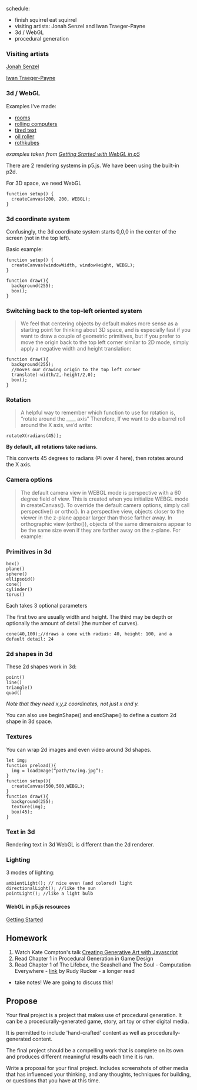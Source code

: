 
schedule:
- finish squirrel eat squirrel
- visiting artists: Jonah Senzel and Iwan Traeger-Payne  
- 3d / WebGL
- procedural generation


### Visiting artists

[Jonah Senzel](https://works.rip/)

[Iwan Traeger-Payne](https://www.iwan.tech/)


### 3d / WebGL


Examples I've made:

- [rooms](https://leetusman.com/everyday/47/)
- [rolling computers](https://leetusman.com/everyday/48/)
- [tired text](https://leetusman.com/everyday/46/)
- [oil roller](https://leetusman.com/everyday/50/)
- [rothkubes](https://leetusman.com/everyday/52/)

*examples taken from [Getting Started with WebGL in p5](https://github.com/processing/p5.js/wiki/Getting-started-with-WebGL-in-p5)*

There are 2 rendering systems in p5.js. We have been using the built-in p2d. 

For 3D space, we need WebGL

```
function setup() {
  createCanvas(200, 200, WEBGL);
}
```

### 3d coordinate system

Confusingly, the 3d coordinate system starts 0,0,0 in the center of the screen (not in the top left).

Basic example:

```
function setup() {
  createCanvas(windowWidth, windowHeight, WEBGL);
}

function draw(){
  background(255);
  box();
}
```

### Switching back to the top-left oriented system

> We feel that centering objects by default makes more sense as a starting point for thinking about 3D space, and is especially fast if you want to draw a couple of geometric primitives, but if you prefer to move the origin back to the top left corner similar to 2D mode, simply apply a negative width and height translation:

```
function draw(){
  background(255);
  //moves our drawing origin to the top left corner
  translate(-width/2,-height/2,0); 
  box();
}
```

### Rotation

> A helpful way to remember which function to use for rotation is, “rotate around the ____ axis” Therefore, If we want to do a barrel roll around the X axis, we’d write:

```
rotateX(radians(45));
```

**By default, all rotations take radians**.

This converts 45 degrees to radians (Pi over 4 here), then rotates around the X axis.

### Camera options

> The default camera view in WEBGL mode is perspective with a 60 degree field of view. This is created when you initialize WEBGL mode in createCanvas(). To override the default camera options, simply call perspective() or ortho(). In a perspective view, objects closer to the viewer in the z-plane appear larger than those farther away. In orthographic view (ortho()), objects of the same dimensions appear to be the same size even if they are farther away on the z-plane. For example:

### Primitives in 3d

```
box()
plane()
sphere()
ellipsoid()
cone()
cylinder()
torus() 
```

Each takes 3 optional parameters 

The first two are usually width and height. The third may be depth or optionally the amount of detail (the number of curves).

```
cone(40,100);//draws a cone with radius: 40, height: 100, and a default detail: 24
```

### 2d shapes in 3d

These 2d shapes work in 3d:

```
point()
line()
triangle()
quad()
```

*Note that they need x,y,z coordinates, not just x and y.*

You can also use beginShape() and endShape() to define a custom 2d shape in 3d space.

### Textures

You can wrap 2d images and even video around 3d shapes.

```
let img;
function preload(){
  img = loadImage(“path/to/img.jpg”);
}
function setup(){
  createCanvas(500,500,WEBGL);
}
function draw(){
  background(255);
  texture(img);
  box(45);
}
```

### Text in 3d

Rendering text in 3d WebGL is different than the 2d renderer.


### Lighting

3 modes of lighting:

```
ambientLight(); // nice even (and colored) light
directionalLight(); //like the sun
pointLight(); //like a light bulb
```

#### WebGL in p5.js resources

[Getting Started](https://github.com/processing/p5.js/wiki/Getting-started-with-WebGL-in-p5)


## Homework

1. Watch Kate Compton's talk [Creating Generative Art with Javascript](https://www.youtube.com/watch?v=tJ49bTJ6fbs)
2. Read Chapter 1 in Procedural Generation in Game Design 
3. Read Chapter 1 of The Lifebox, the Seashell and The Soul - Computation Everywhere - [link](http://www.rudyrucker.com/lifebox/html/#calibre_link-178) by Rudy Rucker - a longer read
 - take notes! We are going to discuss this!


## Propose

Your final project is a project that makes use of procedural generation. It can be a procedurally-generated game, story, art toy or other digital media.

It is permitted to include 'hand-crafted' content as well as procedurally-generated content.

The final project should be a compelling work that is complete on its own and produces different meaningful results each time it is run.

Write a proposal for your final project. Includes screenshots of other media that has influenced your thinking, and any thoughts, techniques for building, or questions that you have at this time.

